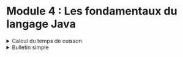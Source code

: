 # Module 4 : Les fondamentaux du langage Java

<details markdown="block">
<summary>Calcul du temps de cuisson</summary>

# Calcul du temps de cuisson

# More about this project

### Related course
ENI | INITIATION A LA PROGRAMMATION AVEC JAVA  
TRAVAUX PRATIQUE : Module 4 : Les fondamentaux du langage Java   
[Calcul du temps de cuisson](https://github.com/Dyrits/IALPAJ-TP/blob/master/Enonc%C3%A9s/Module%2004%20-%20Enonc%C3%A9%20TP%2001%20-%20Cuisson.pdf)

### Description of the project by ENI
Afficher le temps de cuisson d’une viande en fonction du type de la viande, du mode de
cuisson et du poids de la viande saisis par l’utilisateur :  

-  Pour cuire 500 grammes de bœuf, il faut :  
10 minutes si on le veut BLEU  
17 minutes si on le veut A POINT  
25 minutes si on le veut BIEN CUIT  

-  Pour cuire 400 grammes de porc, il faut :  
15 minutes si on le veut BLEU  
25 minutes si on le veut A POINT
40 minutes si on le veut BIEN CUIT 

- Le temps de cuisson est proportionnel au poids.  

- Le résultat est affiché en secondes.  

### Technologies | Libraries | Frameworks | Tools  
- Java

### Details | Comments
- This project has been freely made from scratch following global instructions.

### Status
Completed

#### Last update
10/06/2020

#### Last update (README.md)
10/06/2020
</details>
<details markdown="block">

---

<summary>Bulletin simple</summary>

# Bulletin simple

# More about this project

### Related course
ENI | INITIATION A LA PROGRAMMATION AVEC JAVA  
TRAVAUX PRATIQUE : Module 4 : Les fondamentaux du langage Java  
[Bulletin simple](https://github.com/Dyrits/IALPAJ-TP/blob/master/Enonc%C3%A9s/Module%2004%20-%20Enonc%C3%A9%20TP%2002%20-%20Bulletin%20simple.pdf)

### Description of the project by ENI
Rédiger le programme qui permet de calculer et d’afficher le bulletin de salaire simplifié
d’un employé.
Les nom, prénom et statut (cadre, agent de maîtrise, employé de bureau) sont des
informations obligatoirement mentionnées sur le bulletin de salaire d’un employé.
L’utilisateur doit saisir le nom, le prénom, le statut ainsi que le nombre d’heures effectuées
par un employé.

#### Calcul du salaire de base :
Le salaire de base dépend du nombre d’heures travaillées en tenant compte des critères
suivants :
- de 0 à 169 heures : le salaire mensuel est égal au nombre d’heures travaillées
multiplié par le taux horaire
- de 169 à 180 heures : le taux horaire est majoré de 50 %
- au-delà de 180 heures : le taux horaire est majoré de 60 %
### Calcul des cotisations :
> Contenu manquant.  

#### Calcul du salaire à verser :
La prime est calculée en fonction du nombre d’enfants selon les règles suivantes :
- 0 enfant : pas de prime
- 1 enfant : 20€ de prime
- 2 enfants: 50€ de prime
- Plus de 2 enfants : 70€ + 20€ par enfants au-dessus de 2

Le calcul du montant net à payer s’effectue suivant la règle suivante :
Net à payer = Salaire de base – Total des cotisations salariales + Prime

### Technologies | Libraries | Frameworks | Tools  
- Java

### Details | Comments
- This project has been freely made from scratch following global instructions.

### Status
Completed

#### Last update
10/06/2020

#### Last update (README.md)
10/06/2020
</details>